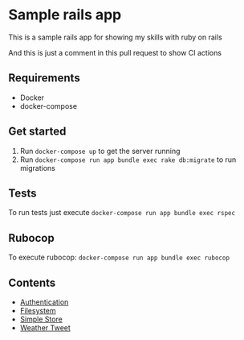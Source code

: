 # Sample rails app

This is a sample rails app for showing my skills with ruby on rails

And this is just a comment in this pull request to show CI actions

## Requirements

* Docker
* docker-compose

## Get started

1. Run `docker-compose up` to get the server running
2. Run `docker-compose run app bundle exec rake db:migrate` to run migrations

## Tests

To run tests just execute `docker-compose run app bundle exec rspec`

## Rubocop

To execute rubocop: `docker-compose run app bundle exec rubocop`

## Contents

- [Authentication](docs/authentication.md)
- [Filesystem](docs/filesystem.md)
- [Simple Store](docs/store.md)
- [Weather Tweet](docs/weather_tweet.md)
